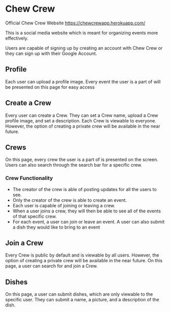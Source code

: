 # Chew Crew
Official Chew Crew Website
https://chewcrewapp.herokuapp.com/


This is a social media website which is meant for organizing events more effectively.

Users are capable of signing up by creating an account with Chew Crew or they can sign up with their Google Account.

## Profile
Each user can upload a profile image.
Every event the user is a part of will be presented on this page for easy access


## Create a Crew
Every user can create a Crew. They can set a Crew name, upload a Crew profile image, and set a description. Each Crew is viewable to everyone. However, the option of creating a private crew will be available in the near future.

## Crews
On this page, every crew the user is a part of is presented on the screen. Users can also search through the search bar for a specific crew.

### Crew Functionality
- The creator of the crew is able of posting updates for all the users to see. 
- Only the creator of the crew is able to create an event. 
- Each user is capable of joining or leaving a crew. 
- When a user joins a crew, they will then be able to see all of the events of that specific crew. 
- For each event, a user can join or leave an event. A user can also submit a dish they would like to bring to an event

## Join a Crew
Every Crew is public by default and is viewable by all users. However, the option of creating a private crew will be available in the near future. On this page, a user can search for and join a Crew.

## Dishes
On this page, a user can submit dishes, which are only viewable to the specific user. They can submit a name, a picture, and a description of the dish.
